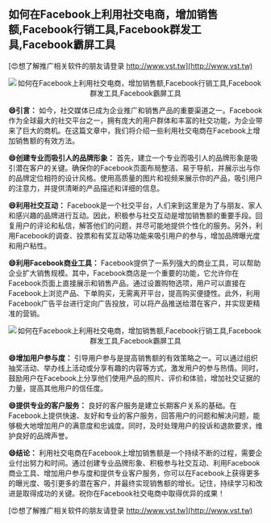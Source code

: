 ## **如何在Facebook上利用社交电商，增加销售额,Facebook行销工具,Facebook群发工具,Facebook霸屏工具**

[😍想了解推广相关软件的朋友请登录 http://www.vst.tw](http://www.vst.tw)

 <center><img src="https://vst.tw/MP4/tuiguang/png/1.png" alt="如何在Facebook上利用社交电商，增加销售额,Facebook行销工具,Facebook群发工具,Facebook霸屏工具"></center>

**😄引言：**
如今，社交媒体已成为企业推广和销售产品的重要渠道之一。Facebook作为全球最大的社交平台之一，拥有庞大的用户群体和丰富的社交功能，为企业带来了巨大的商机。在这篇文章中，我们将介绍一些利用社交电商在Facebook上增加销售额的有效方法。

**😄创建专业而吸引人的品牌形象：**
首先，建立一个专业而吸引人的品牌形象是吸引潜在客户的关键。确保你的Facebook页面布局整洁、易于导航，并展示出与你的品牌定位相符的设计风格。使用高质量的图片和视频来展示你的产品，吸引用户的注意力，并提供清晰的产品描述和详细的信息。

**😄利用社交互动：**
Facebook是一个社交平台，人们来到这里是为了与朋友、家人和感兴趣的品牌进行互动。因此，积极参与社交互动是增加销售额的重要手段。回复用户的评论和私信，解答他们的问题，并尽可能地提供个性化的服务。另外，利用Facebook的调查、投票和有奖互动等功能来吸引用户的参与，增加品牌曝光度和用户粘性。

**😄利用Facebook商业工具：**
Facebook提供了一系列强大的商业工具，可以帮助企业扩大销售规模。其中，Facebook商店是一个重要的功能，它允许你在Facebook页面上直接展示和销售产品。通过设置购物选项，用户可以直接在Facebook上浏览产品、下单购买，无需离开平台，提高购买便捷性。此外，利用Facebook广告平台进行定向广告投放，可以将产品推送给潜在客户，并实现更精准的营销。

 <center><img src="https://vst.tw/MP4/tuiguang/png/7.png" alt="如何在Facebook上利用社交电商，增加销售额,Facebook行销工具,Facebook群发工具,Facebook霸屏工具"></center>

**😄增加用户参与度：**
引导用户参与是提高销售额的有效策略之一。可以通过组织抽奖活动、举办线上活动或分享有趣的内容等方式，激发用户的参与热情。同时，鼓励用户在Facebook上分享他们使用产品的照片、评价和体验，增加社交证据的力量，提高其他用户的信任度。

**😄提供专业的客户服务：**
良好的客户服务是建立长期客户关系的基础。在Facebook上提供快速、友好和专业的客户服务，回答用户的问题和解决问题，能够极大地增加用户的满意度和忠诚度。同时，及时处理用户的投诉和退款要求，维护良好的品牌声誉。

**😄结论：**
利用社交电商在Facebook上增加销售额是一个持续不断的过程，需要企业付出努力和时间。通过创建专业品牌形象、积极参与社交互动、利用Facebook商业工具、增加用户参与度和提供专业客户服务，你可以在Facebook上获得更多的曝光度、吸引更多的潜在客户，并最终实现销售额的增长。记住，持续学习和改进是取得成功的关键。祝你在Facebook社交电商中取得优异的成果！

[😍想了解推广相关软件的朋友请登录 http://www.vst.tw](http://www.vst.tw)



